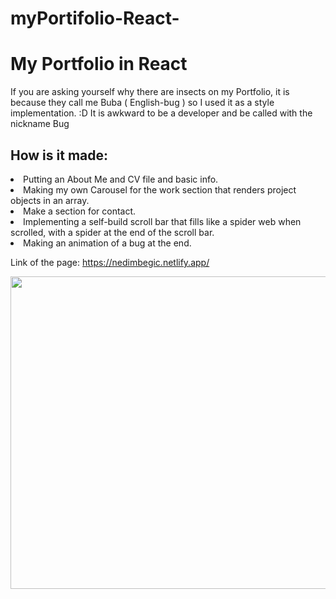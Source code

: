 # myPortifolio-React-

<h1>My Portfolio in React</h1> 

If you are asking yourself why there are insects on my Portfolio, it is because they call me Buba ( English-bug ) so I used it as a style implementation. :D
It is awkward to be a developer and be called with the nickname Bug 

<h2>How is it made:</h2>
<li>Putting an About Me and CV file and basic info.</li>
<li>Making my own Carousel for the work section that renders project objects in an array.</li>
<li>Make a section for contact.</li>
<li>Implementing a self-build scroll bar that fills like a spider web when scrolled, with a spider at the end of the scroll bar.</li>
<li>Making an animation of a bug at the end.</li>

Link of the page: https://nedimbegic.netlify.app/

<img src="https://i.ibb.co/qCdtqTC/portfo.png" width=1000 height=500 />
